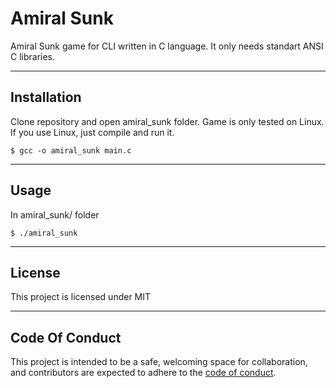 # Amiral Sunk

Amiral Sunk game for CLI written in C language. It only needs standart ANSI 
C libraries.

---

## Installation

Clone repository and open amiral_sunk folder.
Game is only tested on Linux. If you use Linux, just compile and run it.

    $ gcc -o amiral_sunk main.c

---

## Usage

In amiral_sunk/ folder

    $ ./amiral_sunk

---

## License
This project is licensed under MIT

---

## Code Of Conduct

This project is intended to be a safe, welcoming space for collaboration, and
contributors are expected to adhere to the [code of conduct][coc].

[coc]: https://github.com/eayavas/amiral_sunk/blob/main/CODE_OF_CONDUCT.md
